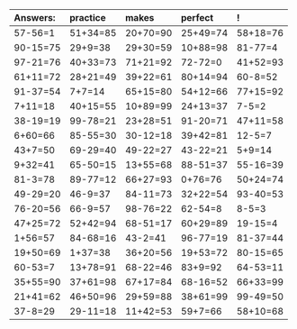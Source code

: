 | Answers: | practice | makes | perfect | ! |
| :--- | :--- | :--- | :--- | :--- |
| 57-56=1 | 51+34=85 | 20+70=90 | 25+49=74 | 58+18=76 | 
| 90-15=75 | 29+9=38 | 29+30=59 | 10+88=98 | 81-77=4 | 
| 97-21=76 | 40+33=73 | 71+21=92 | 72-72=0 | 41+52=93 | 
| 61+11=72 | 28+21=49 | 39+22=61 | 80+14=94 | 60-8=52 | 
| 91-37=54 | 7+7=14 | 65+15=80 | 54+12=66 | 77+15=92 | 
| 7+11=18 | 40+15=55 | 10+89=99 | 24+13=37 | 7-5=2 | 
| 38-19=19 | 99-78=21 | 23+28=51 | 91-20=71 | 47+11=58 | 
| 6+60=66 | 85-55=30 | 30-12=18 | 39+42=81 | 12-5=7 | 
| 43+7=50 | 69-29=40 | 49-22=27 | 43-22=21 | 5+9=14 | 
| 9+32=41 | 65-50=15 | 13+55=68 | 88-51=37 | 55-16=39 | 
| 81-3=78 | 89-77=12 | 66+27=93 | 0+76=76 | 50+24=74 | 
| 49-29=20 | 46-9=37 | 84-11=73 | 32+22=54 | 93-40=53 | 
| 76-20=56 | 66-9=57 | 98-76=22 | 62-54=8 | 8-5=3 | 
| 47+25=72 | 52+42=94 | 68-51=17 | 60+29=89 | 19-15=4 | 
| 1+56=57 | 84-68=16 | 43-2=41 | 96-77=19 | 81-37=44 | 
| 19+50=69 | 1+37=38 | 36+20=56 | 19+53=72 | 80-15=65 | 
| 60-53=7 | 13+78=91 | 68-22=46 | 83+9=92 | 64-53=11 | 
| 35+55=90 | 37+61=98 | 67+17=84 | 68-16=52 | 66+33=99 | 
| 21+41=62 | 46+50=96 | 29+59=88 | 38+61=99 | 99-49=50 | 
| 37-8=29 | 29-11=18 | 11+42=53 | 59+7=66 | 58+10=68 | 
